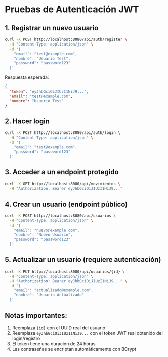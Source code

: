 # Pruebas de Autenticación JWT

## 1. Registrar un nuevo usuario

```bash
curl -X POST http://localhost:8080/api/auth/register \
  -H "Content-Type: application/json" \
  -d '{
    "email": "test@example.com",
    "nombre": "Usuario Test",
    "password": "password123"
  }'
```

Respuesta esperada:
```json
{
  "token": "eyJhbGciOiJIUzI1NiJ9...",
  "email": "test@example.com",
  "nombre": "Usuario Test"
}
```

## 2. Hacer login

```bash
curl -X POST http://localhost:8080/api/auth/login \
  -H "Content-Type: application/json" \
  -d '{
    "email": "test@example.com",
    "password": "password123"
  }'
```

## 3. Acceder a un endpoint protegido

```bash
curl -X GET http://localhost:8080/api/movimientos \
  -H "Authorization: Bearer eyJhbGciOiJIUzI1NiJ9..."
```

## 4. Crear un usuario (endpoint público)

```bash
curl -X POST http://localhost:8080/api/usuarios \
  -H "Content-Type: application/json" \
  -d '{
    "email": "nuevo@example.com",
    "nombre": "Nuevo Usuario",
    "password": "password123"
  }'
```

## 5. Actualizar un usuario (requiere autenticación)

```bash
curl -X PUT http://localhost:8080/api/usuarios/{id} \
  -H "Content-Type: application/json" \
  -H "Authorization: Bearer eyJhbGciOiJIUzI1NiJ9..." \
  -d '{
    "email": "actualizado@example.com",
    "nombre": "Usuario Actualizado"
  }'
```

## Notas importantes:

1. Reemplaza `{id}` con el UUID real del usuario
2. Reemplaza `eyJhbGciOiJIUzI1NiJ9...` con el token JWT real obtenido del login/registro
3. El token tiene una duración de 24 horas
4. Las contraseñas se encriptan automáticamente con BCrypt

